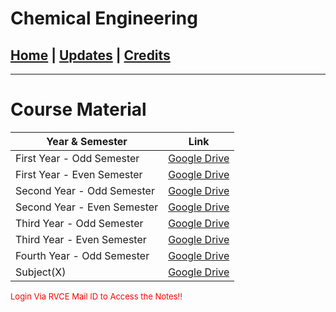 # Chemical Engineering

## [Home](../main/index.md) | [Updates](../main/updates.md) | [Credits](../main/credits.md)

---

# Course Material

| Year & Semester             | Link                                                                                                    |
| --------------------------- | ------------------------------------------------------------------------------------------------------- |
| First Year - Odd Semester   | [Google Drive](https://drive.google.com/drive/folders/1S5eggOhWAOILkh1tQk9KFXo1MMfXtuaF?usp=sharing)    |
| First Year - Even Semester  | [Google Drive](https://drive.google.com/drive/folders/1-RXMRy6ilu86cRDUpMwWF4ROfxuqCnsL?usp=share_link) |
| Second Year - Odd Semester  | [Google Drive](https://drive.google.com/drive/folders/1PLNEN3kxfJQrDY51q0kEx4EEHpoMMHgN?usp=share_link) |
| Second Year - Even Semester | [Google Drive](https://drive.google.com/drive/folders/1H6haw7OWBEs_x6RZkYEYXhbMWHSHTxZb?usp=share_link) |
| Third Year - Odd Semester   | [Google Drive](https://drive.google.com/drive/folders/1uQsxgSZx3gWacilDunnobbsye1azLg3W?usp=sharing)    |
| Third Year - Even Semester  | [Google Drive](https://drive.google.com/drive/folders/1__Wp-rdPdyNFszVoMnkWPpZS1U22ZlFH?usp=sharing)    |
| Fourth Year - Odd Semester  | [Google Drive](https://drive.google.com/drive/folders/1neYgfg43uG5O57IJUt31R0b6hIJ61NDS?usp=sharing)    |
| Subject(X)                  | [Google Drive](https://drive.google.com/drive/folders/1VB0Jz_XhBAuaSKjabUXyMIXlAk3npBaq?usp=sharing)    |





<p style="color:red; font-size:small;">
  Login Via RVCE Mail ID to Access the Notes!!
</p>
